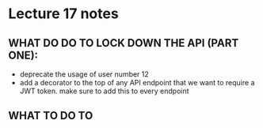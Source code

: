 # Lecture 17 notes

## WHAT DO DO TO LOCK DOWN THE API (PART ONE):

- deprecate the usage of user number 12
- add a decorator to the top of any API endpoint that we want to require a JWT token. make sure to add this to every endpoint

## WHAT TO DO TO 